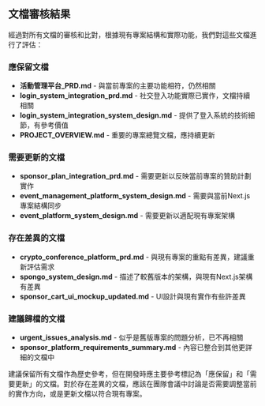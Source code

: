## 文檔審核結果

經過對所有文檔的審核和比對，根據現有專案結構和實際功能，我們對這些文檔進行了評估：

### 應保留文檔
- **活動管理平台_PRD.md** - 與當前專案的主要功能相符，仍然相關
- **login_system_integration_prd.md** - 社交登入功能實際已實作，文檔持續相關
- **login_system_integration_system_design.md** - 提供了登入系統的技術細節，有參考價值
- **PROJECT_OVERVIEW.md** - 重要的專案總覽文檔，應持續更新

### 需要更新的文檔
- **sponsor_plan_integration_prd.md** - 需要更新以反映當前專案的贊助計劃實作
- **event_management_platform_system_design.md** - 需要與當前Next.js專案結構同步
- **event_platform_system_design.md** - 需要更新以適配現有專案架構

### 存在差異的文檔
- **crypto_conference_platform_prd.md** - 與現有專案的重點有差異，建議重新評估需求
- **spongo_system_design.md** - 描述了較舊版本的架構，與現有Next.js架構有差異
- **sponsor_cart_ui_mockup_updated.md** - UI設計與現有實作有些許差異

### 建議歸檔的文檔
- **urgent_issues_analysis.md** - 似乎是舊版專案的問題分析，已不再相關
- **sponsor_platform_requirements_summary.md** - 內容已整合到其他更詳細的文檔中

建議保留所有文檔作為歷史參考，但在開發時應主要參考標記為「應保留」和「需要更新」的文檔。對於存在差異的文檔，應該在團隊會議中討論是否需要調整當前的實作方向，或是更新文檔以符合現有專案。 